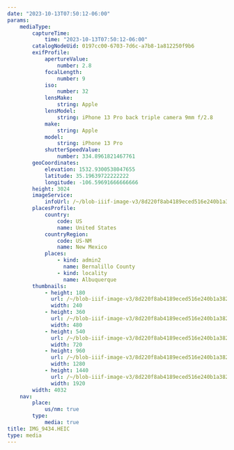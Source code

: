 ```yaml
---
date: "2023-10-13T07:50:12-06:00"
params:
    mediaType:
        captureTime:
            time: "2023-10-13T07:50:12-06:00"
        catalogNodeUid: 0197cc00-6703-7d6c-a7b8-1a812250f9b6
        exifProfile:
            apertureValue:
                number: 2.8
            focalLength:
                number: 9
            iso:
                number: 32
            lensMake:
                string: Apple
            lensModel:
                string: iPhone 13 Pro back triple camera 9mm f/2.8
            make:
                string: Apple
            model:
                string: iPhone 13 Pro
            shutterSpeedValue:
                number: 334.8961821467761
        geoCoordinates:
            elevation: 1532.9300538047655
            latitude: 35.19639722222222
            longitude: -106.59691666666666
        height: 3024
        imageService:
            infoUrl: /~/blob-iiif-image-v3/8d220f8ab4189eced516e240b1a38249039ab1b027048648147d9184141f4c76/info.json
        placesProfile:
            country:
                code: US
                name: United States
            countryRegion:
                code: US-NM
                name: New Mexico
            places:
                - kind: admin2
                  name: Bernalillo County
                - kind: locality
                  name: Albuquerque
        thumbnails:
            - height: 180
              url: /~/blob-iiif-image-v3/8d220f8ab4189eced516e240b1a38249039ab1b027048648147d9184141f4c76/full/240%2C180/0/default.jpg
              width: 240
            - height: 360
              url: /~/blob-iiif-image-v3/8d220f8ab4189eced516e240b1a38249039ab1b027048648147d9184141f4c76/full/480%2C360/0/default.jpg
              width: 480
            - height: 540
              url: /~/blob-iiif-image-v3/8d220f8ab4189eced516e240b1a38249039ab1b027048648147d9184141f4c76/full/720%2C540/0/default.jpg
              width: 720
            - height: 960
              url: /~/blob-iiif-image-v3/8d220f8ab4189eced516e240b1a38249039ab1b027048648147d9184141f4c76/full/1280%2C960/0/default.jpg
              width: 1280
            - height: 1440
              url: /~/blob-iiif-image-v3/8d220f8ab4189eced516e240b1a38249039ab1b027048648147d9184141f4c76/full/1920%2C1440/0/default.jpg
              width: 1920
        width: 4032
    nav:
        place:
            us/nm: true
        type:
            media: true
title: IMG_9434.HEIC
type: media
---
```

